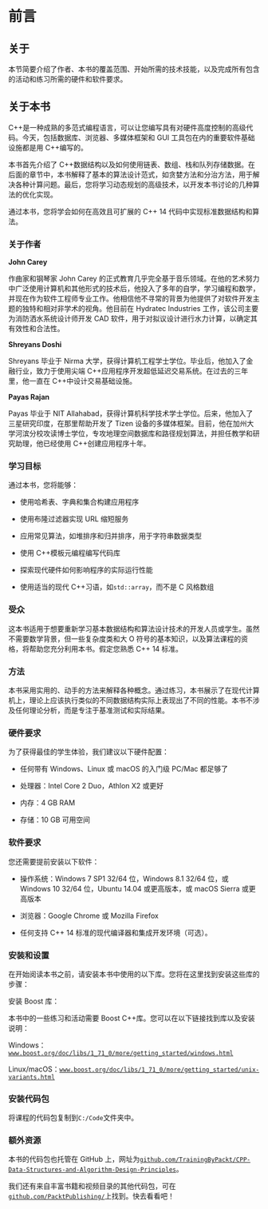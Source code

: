 # 前言

## 关于

本节简要介绍了作者、本书的覆盖范围、开始所需的技术技能，以及完成所有包含的活动和练习所需的硬件和软件要求。

## 关于本书

C++是一种成熟的多范式编程语言，可以让您编写具有对硬件高度控制的高级代码。今天，包括数据库、浏览器、多媒体框架和 GUI 工具包在内的重要软件基础设施都是用 C++编写的。

本书首先介绍了 C++数据结构以及如何使用链表、数组、栈和队列存储数据。在后面的章节中，本书解释了基本的算法设计范式，如贪婪方法和分治方法，用于解决各种计算问题。最后，您将学习动态规划的高级技术，以开发本书讨论的几种算法的优化实现。

通过本书，您将学会如何在高效且可扩展的 C++ 14 代码中实现标准数据结构和算法。

### 关于作者

**John Carey**

作曲家和钢琴家 John Carey 的正式教育几乎完全基于音乐领域。在他的艺术努力中广泛使用计算机和其他形式的技术后，他投入了多年的自学，学习编程和数学，并现在作为软件工程师专业工作。他相信他不寻常的背景为他提供了对软件开发主题的独特和相对非学术的视角。他目前在 Hydratec Industries 工作，该公司主要为消防洒水系统设计师开发 CAD 软件，用于对拟议设计进行水力计算，以确定其有效性和合法性。

**Shreyans Doshi**

Shreyans 毕业于 Nirma 大学，获得计算机工程学士学位。毕业后，他加入了金融行业，致力于使用尖端 C++应用程序开发超低延迟交易系统。在过去的三年里，他一直在 C++中设计交易基础设施。

**Payas Rajan**

Payas 毕业于 NIT Allahabad，获得计算机科学技术学士学位。后来，他加入了三星研究印度，在那里帮助开发了 Tizen 设备的多媒体框架。目前，他在加州大学河滨分校攻读博士学位，专攻地理空间数据库和路径规划算法，并担任教学和研究助理，他已经使用 C++创建应用程序十年。

### 学习目标

通过本书，您将能够：

+   使用哈希表、字典和集合构建应用程序

+   使用布隆过滤器实现 URL 缩短服务

+   应用常见算法，如堆排序和归并排序，用于字符串数据类型

+   使用 C++模板元编程编写代码库

+   探索现代硬件如何影响程序的实际运行性能

+   使用适当的现代 C++习语，如`std::array`，而不是 C 风格数组

### 受众

这本书适用于想要重新学习基本数据结构和算法设计技术的开发人员或学生。虽然不需要数学背景，但一些复杂度类和大 O 符号的基本知识，以及算法课程的资格，将帮助您充分利用本书。假定您熟悉 C++ 14 标准。

### 方法

本书采用实用的、动手的方法来解释各种概念。通过练习，本书展示了在现代计算机上，理论上应该执行类似的不同数据结构实际上表现出了不同的性能。本书不涉及任何理论分析，而是专注于基准测试和实际结果。

### 硬件要求

为了获得最佳的学生体验，我们建议以下硬件配置：

+   任何带有 Windows、Linux 或 macOS 的入门级 PC/Mac 都足够了

+   处理器：Intel Core 2 Duo，Athlon X2 或更好

+   内存：4 GB RAM

+   存储：10 GB 可用空间

### 软件要求

您还需要提前安装以下软件：

+   操作系统：Windows 7 SP1 32/64 位，Windows 8.1 32/64 位，或 Windows 10 32/64 位，Ubuntu 14.04 或更高版本，或 macOS Sierra 或更高版本

+   浏览器：Google Chrome 或 Mozilla Firefox

+   任何支持 C++ 14 标准的现代编译器和集成开发环境（可选）。

### 安装和设置

在开始阅读本书之前，请安装本书中使用的以下库。您将在这里找到安装这些库的步骤：

安装 Boost 库：

本书中的一些练习和活动需要 Boost C++库。您可以在以下链接找到库以及安装说明：

Windows：[`www.boost.org/doc/libs/1_71_0/more/getting_started/windows.html`](https://www.boost.org/doc/libs/1_71_0/more/getting_started/windows.html)

Linux/macOS：[`www.boost.org/doc/libs/1_71_0/more/getting_started/unix-variants.html`](https://www.boost.org/doc/libs/1_71_0/more/getting_started/unix-variants.html)

### 安装代码包

将课程的代码包复制到`C:/Code`文件夹中。

### 额外资源

本书的代码包也托管在 GitHub 上，网址为[`github.com/TrainingByPackt/CPP-Data-Structures-and-Algorithm-Design-Principles`](https://github.com/TrainingByPackt/CPP-Data-Structures-and-Algorithm-Design-Principles)。

我们还有来自丰富书籍和视频目录的其他代码包，可在[`github.com/PacktPublishing/`](https://github.com/PacktPublishing/)上找到。快去看看吧！
